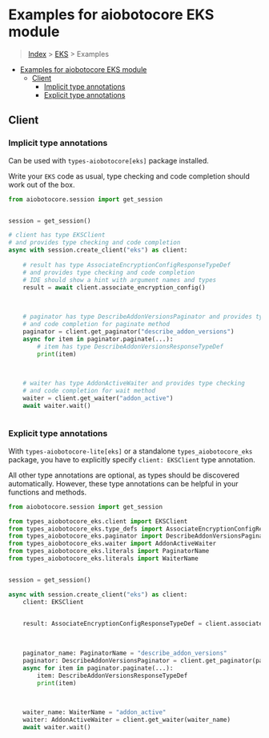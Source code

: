 <a id="examples-for-aiobotocore-eks-module"></a>

# Examples for aiobotocore EKS module

> [Index](../README.md) > [EKS](./README.md) > Examples

- [Examples for aiobotocore EKS module](#examples-for-aiobotocore-eks-module)
  - [Client](#client)
    - [Implicit type annotations](#implicit-type-annotations)
    - [Explicit type annotations](#explicit-type-annotations)

<a id="client"></a>

## Client

<a id="implicit-type-annotations"></a>

### Implicit type annotations

Can be used with `types-aiobotocore[eks]` package installed.

Write your `EKS` code as usual, type checking and code completion should work
out of the box.

```python
from aiobotocore.session import get_session


session = get_session()

# client has type EKSClient
# and provides type checking and code completion
async with session.create_client("eks") as client:
    
    # result has type AssociateEncryptionConfigResponseTypeDef
    # and provides type checking and code completion
    # IDE should show a hint with argument names and types
    result = await client.associate_encryption_config()
    

    
    # paginator has type DescribeAddonVersionsPaginator and provides type checking
    # and code completion for paginate method
    paginator = client.get_paginator("describe_addon_versions")
    async for item in paginator.paginate(...):
        # item has type DescribeAddonVersionsResponseTypeDef
        print(item)
    

    
    # waiter has type AddonActiveWaiter and provides type checking
    # and code completion for wait method
    waiter = client.get_waiter("addon_active")
    await waiter.wait()
    
```

<a id="explicit-type-annotations"></a>

### Explicit type annotations

With `types-aiobotocore-lite[eks]` or a standalone `types_aiobotocore_eks`
package, you have to explicitly specify `client: EKSClient` type annotation.

All other type annotations are optional, as types should be discovered
automatically. However, these type annotations can be helpful in your functions
and methods.

```python
from aiobotocore.session import get_session

from types_aiobotocore_eks.client import EKSClient
from types_aiobotocore_eks.type_defs import AssociateEncryptionConfigResponseTypeDef
from types_aiobotocore_eks.paginator import DescribeAddonVersionsPaginator
from types_aiobotocore_eks.waiter import AddonActiveWaiter
from types_aiobotocore_eks.literals import PaginatorName
from types_aiobotocore_eks.literals import WaiterName


session = get_session()

async with session.create_client("eks") as client:
    client: EKSClient

    
    result: AssociateEncryptionConfigResponseTypeDef = client.associate_encryption_config()
    

    
    paginator_name: PaginatorName = "describe_addon_versions"
    paginator: DescribeAddonVersionsPaginator = client.get_paginator(paginator_name)
    async for item in paginator.paginate(...):
        item: DescribeAddonVersionsResponseTypeDef
        print(item)
    

    
    waiter_name: WaiterName = "addon_active"
    waiter: AddonActiveWaiter = client.get_waiter(waiter_name)
    await waiter.wait()
    
```
